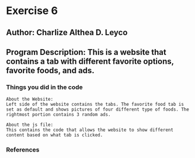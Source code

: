 # Exercise 6
## Author: Charlize Althea D. Leyco
## Program Description: This is a website that contains a tab with different favorite options, favorite foods, and ads.


### Things you did in the code

    About the Website:
    Left side of the website contains the tabs. The favorite food tab is set as default and shows pictures of four different type of foods. The rightmost portion contains 3 random ads.

    About the js file:
    This contains the code that allows the website to show different content based on what tab is clicked.

### References